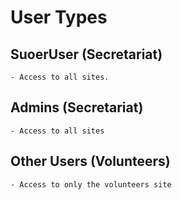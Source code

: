 # User Types

## SuoerUser (Secretariat)

    - Access to all sites.

## Admins (Secretariat)

    - Access to all sites

## Other Users (Volunteers)

    - Access to only the volunteers site 
